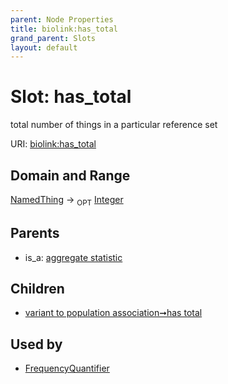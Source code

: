```yaml
---
parent: Node Properties
title: biolink:has_total
grand_parent: Slots
layout: default
---
```


# Slot: has_total


total number of things in a particular reference set

URI: [biolink:has_total](https://w3id.org/biolink/vocab/has_total)

## Domain and Range

[NamedThing](NamedThing.md) ->  <sub>OPT</sub> [Integer](types/Integer.md)

## Parents

 *  is_a: [aggregate statistic](aggregate_statistic.md)

## Children

 *  [variant to population association➞has total](variant_to_population_association_has_total.md)

## Used by

 * [FrequencyQuantifier](FrequencyQuantifier.md)
